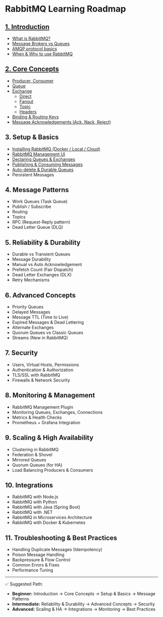 # RabbitMQ Learning Roadmap

## [1. Introduction](#)
- [What is RabbitMQ?](#)
- [Message Brokers vs Queues](#)
- [AMQP protocol basics](#)
- [When & Why to use RabbitMQ](#)

## [2. Core Concepts](#)
- [Producer, Consumer](#)
- [Queue](#)
- [Exchange](#)
  - [Direct](#)
  - [Fanout](#)
  - [Topic](#)
  - [Headers](#)
- [Binding & Routing Keys](#)
- [Message Acknowledgements (Ack, Nack, Reject)](#)

## 3. Setup & Basics
- [Installing RabbitMQ (Docker / Local / Cloud)](#)
- [RabbitMQ Management UI](#)
- [Declaring Queues & Exchanges](#)
- [Publishing & Consuming Messages](#)
- [Auto-delete & Durable Queues](#)
- Persistent Messages

## 4. Message Patterns
- Work Queues (Task Queue)
- Publish / Subscribe
- Routing
- Topics
- RPC (Request-Reply pattern)
- Dead Letter Queue (DLQ)

## 5. Reliability & Durability
- Durable vs Transient Queues
- Message Durability
- Manual vs Auto Acknowledgement
- Prefetch Count (Fair Dispatch)
- Dead Letter Exchanges (DLX)
- Retry Mechanisms

## 6. Advanced Concepts
- Priority Queues
- Delayed Messages
- Message TTL (Time to Live)
- Expired Messages & Dead Lettering
- Alternate Exchanges
- Quorum Queues vs Classic Queues
- Streams (New in RabbitMQ)

## 7. Security
- Users, Virtual Hosts, Permissions
- Authentication & Authorization
- TLS/SSL with RabbitMQ
- Firewalls & Network Security

## 8. Monitoring & Management
- RabbitMQ Management Plugin
- Monitoring Queues, Exchanges, Connections
- Metrics & Health Checks
- Prometheus + Grafana Integration

## 9. Scaling & High Availability
- Clustering in RabbitMQ
- Federation & Shovel
- Mirrored Queues
- Quorum Queues (for HA)
- Load Balancing Producers & Consumers

## 10. Integrations
- RabbitMQ with Node.js
- RabbitMQ with Python
- RabbitMQ with Java (Spring Boot)
- RabbitMQ with .NET
- RabbitMQ in Microservices Architecture
- RabbitMQ with Docker & Kubernetes

## 11. Troubleshooting & Best Practices
- Handling Duplicate Messages (Idempotency)
- Poison Message Handling
- Backpressure & Flow Control
- Common Errors & Fixes
- Performance Tuning

---
✅ Suggested Path:
- **Beginner:** Introduction → Core Concepts → Setup & Basics → Message Patterns  
- **Intermediate:** Reliability & Durability → Advanced Concepts → Security  
- **Advanced:** Scaling & HA → Integrations → Monitoring → Best Practices
